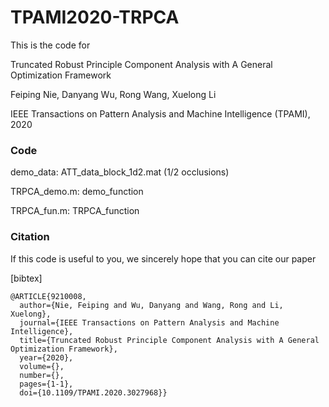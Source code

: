 # TPAMI2020-TRPCA
This is the code for 

Truncated Robust Principle Component Analysis with A General Optimization Framework  

Feiping Nie, Danyang Wu, Rong Wang, Xuelong Li 

IEEE Transactions on Pattern Analysis and Machine Intelligence (TPAMI), 2020 

### Code 
  demo_data: ATT_data_block_1d2.mat (1/2 occlusions) 
  
  TRPCA_demo.m: demo_function 
  
  TRPCA_fun.m:  TRPCA_function 

### Citation
If this code is useful to you, we sincerely hope that you can cite our paper 

[bibtex] 

```
@ARTICLE{9210008,
  author={Nie, Feiping and Wu, Danyang and Wang, Rong and Li, Xuelong},
  journal={IEEE Transactions on Pattern Analysis and Machine Intelligence}, 
  title={Truncated Robust Principle Component Analysis with A General Optimization Framework}, 
  year={2020},
  volume={},
  number={},
  pages={1-1},
  doi={10.1109/TPAMI.2020.3027968}}

```
